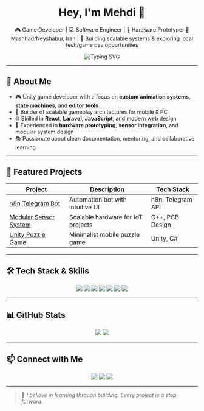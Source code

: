 <h1 align="center">Hey, I'm Mehdi 👾</h1>

<p align="center">
🎮 Game Developer | 💻 Software Engineer | 🔬 Hardware Prototyper  
📍 Mashhad/Neyshabur, Iran | 🚀 Building scalable systems & exploring local tech/game dev opportunities  
</p>

<p align="center">
  <img src="https://readme-typing-svg.demolab.com?font=Fira+Code&size=22&pause=1000&color=00F7FF&center=true&vCenter=true&width=435&lines=Crafting+Gameplay+Architectures+in+Unity;Designing+Modular+Hardware+Systems;Documenting+Everything+Like+a+Pro" alt="Typing SVG" />
</p>

---

## 🧠 About Me

- 🎮 Unity game developer with a focus on **custom animation systems**, **state machines**, and **editor tools**
- 🧩 Builder of scalable gameplay architectures for mobile & PC
- 🌐 Skilled in **React**, **Laravel**, **JavaScript**, and modern web design
- 🔧 Experienced in **hardware prototyping**, **sensor integration**, and modular system design
- 📚 Passionate about clean documentation, mentoring, and collaborative learning

---

## 🚀 Featured Projects

| Project | Description | Tech Stack |
|--------|-------------|------------|
| [n8n Telegram Bot](https://github.com/mahdiklidari190/n8n-telegram-bot) | Automation bot with intuitive UI | n8n, Telegram API |
| [Modular Sensor System](https://github.com/mahdiklidari190/modular-sensor-system) | Scalable hardware for IoT projects | C++, PCB Design |
| [Unity Puzzle Game](https://github.com/mahdiklidari190/unity-puzzle-game) | Minimalist mobile puzzle game | Unity, C# |

---

## 🛠 Tech Stack & Skills

<p align="center">
  <img src="https://img.shields.io/badge/Unity-Advanced%20Gameplay%20Systems-blue?style=for-the-badge" />
  <img src="https://img.shields.io/badge/C%23-Custom%20Animation%20Controllers-purple?style=for-the-badge" />
  <img src="https://img.shields.io/badge/State%20Machines-Dynamic%20Character%20Logic-orange?style=for-the-badge" />
  <img src="https://img.shields.io/badge/Editor%20Tools-Custom%20Inspector%20%26%20Workflow-green?style=for-the-badge" />
  <img src="https://img.shields.io/badge/React-Frontend%20Design-lightgrey?style=for-the-badge" />
  <img src="https://img.shields.io/badge/Laravel-Backend%20APIs-red?style=for-the-badge" />
  <img src="https://img.shields.io/badge/C++-Hardware%20Integration-yellow?style=for-the-badge" />
</p>

---

## 📊 GitHub Stats

<p align="center">
  <img src="https://github-readme-stats.vercel.app/api?username=mahdiklidari190&show_icons=true&theme=radical" />
  <img src="https://github-readme-streak-stats.demolab.com?user=mahdiklidari190&theme=radical" />
</p>

---

## 📫 Connect with Me

<p align="center">
  <a href="https://t.me/BK_1ir"><img src="https://img.shields.io/badge/Telegram-@BK_1ir-blue?style=for-the-badge&logo=telegram" /></a>
  <a href="mailto:mahdiklidari190@gmail.com"><img src="https://img.shields.io/badge/Email-mahdiklidari190@gmail.com-red?style=for-the-badge&logo=gmail" /></a>
  <a href="https://www.linkedin.com/in/bardia-klidari-64a32a30b"><img src="https://img.shields.io/badge/LinkedIn-Bardia%20Klidari-blue?style=for-the-badge&logo=linkedin" /></a>
</p>

---

> 🧠 *I believe in learning through building. Every project is a step forward.*

